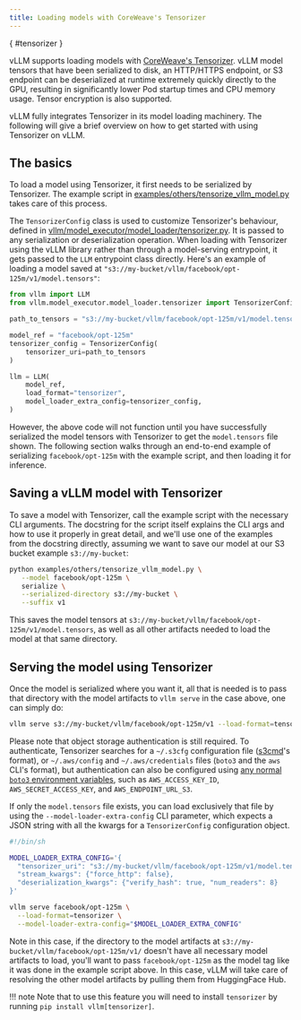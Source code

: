 ```yaml
---
title: Loading models with CoreWeave's Tensorizer
---
```

[](){ #tensorizer }

vLLM supports loading models with [CoreWeave's Tensorizer](https://docs.coreweave.com/coreweave-machine-learning-and-ai/inference/tensorizer).
vLLM model tensors that have been serialized to disk, an HTTP/HTTPS endpoint, or S3 endpoint can be deserialized
at runtime extremely quickly directly to the GPU, resulting in significantly
lower Pod startup times and CPU memory usage. Tensor encryption is also supported.

vLLM fully integrates Tensorizer in its model loading machinery. The
following will give a brief overview on how to get started with using
Tensorizer on vLLM.

## The basics
To load a model using Tensorizer, it first needs to be serialized by Tensorizer.
The example script in [examples/others/tensorize_vllm_model.py](https://github.com/vllm-project/vllm/blob/main/examples/others/tensorize_vllm_model.py)
takes care of this process.

The `TensorizerConfig` class is used to customize Tensorizer's behaviour,
defined in [vllm/model_executor/model_loader/tensorizer.py](https://github.com/vllm-project/vllm/blob/main/vllm/model_executor/model_loader/tensorizer.py).
It is passed to any serialization or deserialization operation.
When loading with Tensorizer using the vLLM
library rather than through a model-serving entrypoint, it gets passed to
the `LLM` entrypoint class directly. Here's an example of loading a model
saved at `"s3://my-bucket/vllm/facebook/opt-125m/v1/model.tensors"`:

```python
from vllm import LLM
from vllm.model_executor.model_loader.tensorizer import TensorizerConfig

path_to_tensors = "s3://my-bucket/vllm/facebook/opt-125m/v1/model.tensors"

model_ref = "facebook/opt-125m"
tensorizer_config = TensorizerConfig(
    tensorizer_uri=path_to_tensors
)

llm = LLM(
    model_ref,
    load_format="tensorizer",
    model_loader_extra_config=tensorizer_config,
)
```

However, the above code will not function until you have successfully
serialized the model tensors with Tensorizer to get the `model.tensors`
file shown. The following section walks through an end-to-end example
of serializing `facebook/opt-125m` with the example script,
and then loading it for inference.

## Saving a vLLM model with Tensorizer
To save a model with Tensorizer, call the example script with the necessary
CLI arguments. The docstring for the script itself explains the CLI args
and how to use it properly in great detail, and we'll use one of the
examples from the docstring directly, assuming we want to save our model at
our S3 bucket example `s3://my-bucket`:

```bash
python examples/others/tensorize_vllm_model.py \
   --model facebook/opt-125m \
   serialize \
   --serialized-directory s3://my-bucket \
   --suffix v1
```

This saves the model tensors at
`s3://my-bucket/vllm/facebook/opt-125m/v1/model.tensors`, as well as all other
artifacts needed to load the model at that same directory.

## Serving the model using Tensorizer
Once the model is serialized where you want it, all that is needed is to
pass that directory with the model artifacts to `vllm serve` in the case above,
one can simply do:

```bash
vllm serve s3://my-bucket/vllm/facebook/opt-125m/v1 --load-format=tensorizer
```

Please note that object storage authentication is still required.
To authenticate, Tensorizer searches for a `~/.s3cfg` configuration file
([s3cmd](https://s3tools.org/kb/item14.htm)'s format),
or `~/.aws/config` and `~/.aws/credentials` files (`boto3` and the
`aws` CLI's format), but authentication can also be configured using
[any normal `boto3` environment variables](https://boto3.amazonaws.com/v1/documentation/api/latest/guide/configuration.html#using-environment-variables),
such as `AWS_ACCESS_KEY_ID`, `AWS_SECRET_ACCESS_KEY`,
and `AWS_ENDPOINT_URL_S3`.

If only the `model.tensors` file exists, you can load exclusively that file
by using the `--model-loader-extra-config` CLI parameter, which expects a
JSON string with all the kwargs for a `TensorizerConfig` configuration object.

```bash
#!/bin/sh

MODEL_LOADER_EXTRA_CONFIG='{
  "tensorizer_uri": "s3://my-bucket/vllm/facebook/opt-125m/v1/model.tensors",
  "stream_kwargs": {"force_http": false},
  "deserialization_kwargs": {"verify_hash": true, "num_readers": 8}
}'

vllm serve facebook/opt-125m \
  --load-format=tensorizer \
  --model-loader-extra-config="$MODEL_LOADER_EXTRA_CONFIG"
```

Note in this case, if the directory to the model artifacts at
`s3://my-bucket/vllm/facebook/opt-125m/v1/` doesn't have all necessary model
artifacts to load, you'll want to pass `facebook/opt-125m` as the model tag like
it was done in the example script above. In this case, vLLM will take care of
resolving the other model artifacts by pulling them from HuggingFace Hub.

!!! note
    Note that to use this feature you will need to install `tensorizer` by running `pip install vllm[tensorizer]`.
